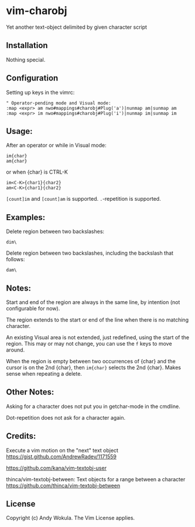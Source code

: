 # vim-charobj
Yet another text-object delimited by given character script

## Installation
Nothing special.

## Configuration
Setting up keys in the vimrc:

    " Operator-pending mode and Visual mode:
    :map <expr> am nwo#mappings#charobj#Plug('a')|nunmap am|sunmap am
    :map <expr> im nwo#mappings#charobj#Plug('i')|nunmap im|sunmap im

## Usage:
After an operator or while in Visual mode:

    im{char}
    am{char}

or when {char} is CTRL-K

    im<C-K>{char1}{char2}
    am<C-K>{char1}{char2}

`[count]im` and `[count]am` is supported.
`.`-repetition is supported.

## Examples:
Delete region between two backslashes:

    dim\

Delete region between two backslashes, including the backslash that follows:

    dam\

## Notes:
Start and end of the region are always in the same line, by intention (not configurable for now).

The region extends to the start or end of the line when there is no matching character.

An existing Visual area is not extended, just redefined, using the start of the region.  This may or may not change, you can use the `f` keys to move around.

When the region is empty between two occurrences of {char} and the cursor is on the 2nd {char}, then `im{char}` selects the 2nd {char}.  Makes sense when repeating a delete.

## Other Notes:
Asking for a character does not put you in getchar-mode in the cmdline.

Dot-repetition does not ask for a character again.

## Credits:
Execute a vim motion on the "next" text object
https://gist.github.com/AndrewRadev/1171559

https://github.com/kana/vim-textobj-user

thinca/vim-textobj-between: Text objects for a range between a character
https://github.com/thinca/vim-textobj-between

## License
Copyright (c) Andy Wokula.  The Vim License applies.
